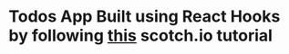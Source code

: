 # Todos App Built using React Hooks by following [this](https://scotch.io/tutorials/build-a-react-to-do-app-with-react-hooks-no-class-components) scotch.io tutorial
